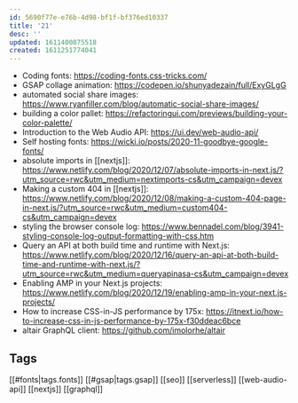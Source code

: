 ```yaml
---
id: 5690f77e-e76b-4d98-bf1f-bf376ed10337
title: '21'
desc: ''
updated: 1611400875518
created: 1611251774041
---
```


- Coding fonts: https://coding-fonts.css-tricks.com/
- GSAP collage animation: https://codepen.io/shunyadezain/full/ExyGLgG
- automated social share images:
  https://www.ryanfiller.com/blog/automatic-social-share-images/
- building a color pallet:
  https://refactoringui.com/previews/building-your-color-palette/
- Introduction to the Web Audio API: https://ui.dev/web-audio-api/
- Self hosting fonts:
  https://wicki.io/posts/2020-11-goodbye-google-fonts/
- absolute imports in [[nextjs]]:
  https://www.netlify.com/blog/2020/12/07/absolute-imports-in-next.js/?utm_source=rwc&utm_medium=nextimports-cs&utm_campaign=devex
- Making a custom 404 in [[nextjs]]:
  https://www.netlify.com/blog/2020/12/08/making-a-custom-404-page-in-next.js/?utm_source=rwc&utm_medium=custom404-cs&utm_campaign=devex
- styling the browser console log:
  https://www.bennadel.com/blog/3941-styling-console-log-output-formatting-with-css.htm
- Query an API at both build time and runtime with Next.js:
  https://www.netlify.com/blog/2020/12/16/query-an-api-at-both-build-time-and-runtime-with-next.js/?utm_source=rwc&utm_medium=queryapinasa-cs&utm_campaign=devex
- Enabling AMP in your Next.js projects:
  https://www.netlify.com/blog/2020/12/19/enabling-amp-in-your-next.js-projects/
- How to increase CSS-in-JS performance by 175x:
  https://itnext.io/how-to-increase-css-in-js-performance-by-175x-f30ddeac6bce
- altair GraphQL client: https://github.com/imolorhe/altair

## Tags

[[#fonts|tags.fonts]] [[#gsap|tags.gsap]] [[seo]] [[serverless]]
[[web-audio-api]] [[nextjs]] [[graphql]]
